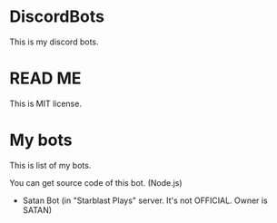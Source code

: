 # DiscordBots
This is my discord bots.

# READ ME
This is MIT license.

# My bots
This is list of my bots.

You can get source code of this bot. (Node.js)
- Satan Bot (in "Starblast Plays" server. It's not OFFICIAL. Owner is SATAN)
